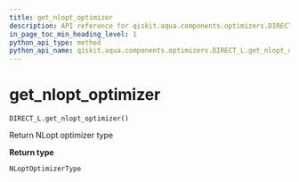 ```yaml
---
title: get_nlopt_optimizer
description: API reference for qiskit.aqua.components.optimizers.DIRECT_L.get_nlopt_optimizer
in_page_toc_min_heading_level: 1
python_api_type: method
python_api_name: qiskit.aqua.components.optimizers.DIRECT_L.get_nlopt_optimizer
---
```


# get\_nlopt\_optimizer

<span id="qiskit.aqua.components.optimizers.DIRECT_L.get_nlopt_optimizer" />

`DIRECT_L.get_nlopt_optimizer()`

Return NLopt optimizer type

**Return type**

`NLoptOptimizerType`

